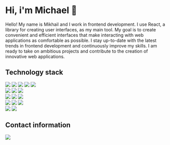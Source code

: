 # Hi, i'm Michael 👋

Hello! My name is Mikhail and I work in frontend development. 
I use React, a library for creating user interfaces, as my main tool. 
My goal is to create convenient and efficient interfaces that make 
interacting with web applications as comfortable as possible. I stay 
up-to-date with the latest trends in frontend development and continuously 
improve my skills. I am ready to take on ambitious projects and contribute 
to the creation of innovative web applications.

## Technology stack

<div>
  <img src="https://img.shields.io/badge/html-%23222222.svg?style=for-the-badge&logo=html5&logoColor=E34F26" />
  <img src="https://img.shields.io/badge/css-%23222222.svg?style=for-the-badge&logo=css3&logoColor=1572B6"/>
  <img src="https://img.shields.io/badge/sass-%23222222.svg?style=for-the-badge&logo=sass&logoColor=CC6699"/>
  <img src="https://img.shields.io/badge/javascript-%23222222.svg?style=for-the-badge&logo=javascript&logoColor=F7DF1E" />
  <img src="https://img.shields.io/badge/typescript-%23222222.svg?style=for-the-badge&logo=typescript&logoColor=3178C6" />
</div>

<div>
  <img src="https://img.shields.io/badge/react-%23222222.svg?style=for-the-badge&logo=react&logoColor=61DAFB" />
  <img src="https://img.shields.io/badge/redux-%23222222.svg?style=for-the-badge&logo=redux&logoColor=764ABC" />
  <img src="https://img.shields.io/badge/zustand-%23222222.svg?style=for-the-badge&logo=react&logoColor=FFB330" />
</div>

<div>
  <img src="https://img.shields.io/badge/webpack-%23222222.svg?style=for-the-badge&logo=webpack&logoColor=8DD6F9" />
  <img src="https://img.shields.io/badge/vite-%23222222.svg?style=for-the-badge&logo=vite&logoColor=646CFF" />
  <img src="https://img.shields.io/badge/vitest-%23222222.svg?style=for-the-badge&logo=vitest&logoColor=6E9F18" />
</div>

<div>
  <img src="https://img.shields.io/badge/eslint-%23222222.svg?style=for-the-badge&logo=eslint&logoColor=4B32C3" />
  <img src="https://img.shields.io/badge/stylelint-%23222222.svg?style=for-the-badge&logo=stylelint&logoColor=FFFFFF" />
  <img src="https://img.shields.io/badge/prettier-%23222222.svg?style=for-the-badge&logo=prettier&logoColor=F7B93E" />
</div>

<div>
  <img src="https://img.shields.io/badge/firebase-%23222222.svg?style=for-the-badge&logo=firebase&logoColor=DD2C00" />
  <img src="https://img.shields.io/badge/supabase-%23222222.svg?style=for-the-badge&logo=supabase&logoColor=3FCF8E" />
</div>

## Contact information

<div>
  <a href="https://t.me/michaelmashush" aria-label="telegram" title="telegram" target="_blank">
    <img src="https://img.shields.io/badge/telegram-%23222222.svg?style=for-the-badge&logo=telegram&logoColor=26A5E4" />
  </a>
</div>

